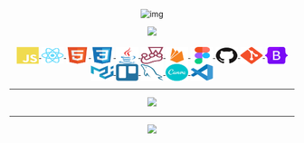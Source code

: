 <div align="center">
   
![img](https://cdna.artstation.com/p/assets/images/images/021/720/920/original/pixel-jeff-mario.gif?1572709433)
   
<a href="https://github.com/lyandrasaito">
<img height="180em" src="https://github-readme-stats.vercel.app/api?username=lyandrasaito&show_icons=true&theme=tokyonight&include_all_commits=true&count_private=true"/>

   
<div style="display: inline_block"><br>
  <img align="center" alt="JavaScript" height="30" width="40" src="https://raw.githubusercontent.com/devicons/devicon/master/icons/javascript/javascript-plain.svg">
  <img align="center" alt="React" height="30" width="40" src="https://raw.githubusercontent.com/devicons/devicon/master/icons/react/react-original.svg">
  <img align="center" alt="HTML" height="30" width="40" src="https://raw.githubusercontent.com/devicons/devicon/master/icons/html5/html5-original.svg">
  <img align="center" alt="CSS" height="30" width="40" src="https://raw.githubusercontent.com/devicons/devicon/master/icons/css3/css3-original.svg">
  <img align="center" alt="Java" height="30" width="40" src="https://github.com/devicons/devicon/blob/master/icons/java/java-original.svg">
  <img align="center" alt="Jest" height="30" width="40" src="https://github.com/devicons/devicon/blob/master/icons/jest/jest-plain.svg">
  <img align="center" alt="Firebase" height="30" width="40" src="https://github.com/devicons/devicon/blob/master/icons/firebase/firebase-plain.svg">
  <img align="center" alt="Figma" height="30" width="40" src="https://github.com/devicons/devicon/blob/master/icons/figma/figma-original.svg">
  <img align="center" alt="GitHub" height="30" width="40" src="https://github.com/devicons/devicon/blob/master/icons/github/github-original.svg">
  <img align="center" alt="Git" height="30" width="40" src="https://github.com/devicons/devicon/blob/master/icons/git/git-original.svg">
  <img align="center" alt="Bootstrap" height="30" width="40" src="https://github.com/devicons/devicon/blob/master/icons/bootstrap/bootstrap-original.svg">
  <img align="center" alt="Material" height="30" width="40" src="https://github.com/devicons/devicon/blob/master/icons/materialui/materialui-original.svg">
  <img align="center" alt="Trello" height="30" width="40" src="https://github.com/devicons/devicon/blob/master/icons/trello/trello-plain.svg">
  <img align="center" alt="MySQL" height="30" width="40" src="https://github.com/devicons/devicon/blob/master/icons/mysql/mysql-original.svg">
  <img align="center" alt="Canva" height="30" width="40" src="https://github.com/devicons/devicon/blob/master/icons/canva/canva-original.svg">
  <img align="center" alt="VSCode" height="30" width="40" src="https://github.com/devicons/devicon/blob/master/icons/vscode/vscode-original.svg">
   
</div>
   
   ---
   
<a href="https://www.linkedin.com/in/lyandra-saito"><img src="https://img.shields.io/badge/LinkedIn-0077B5?style=for-the-badge&logo=linkedin&logoColor=white"> 
   
 ---

<img height="180em" src="https://github-readme-stats.vercel.app/api/top-langs/?username=lyandrasaito&layout=compact&langs_count=7&theme=dark"/>
   
</div>

<!--
**lyandrasaito/lyandrasaito** is a ✨ _special_ ✨ repository because its `README.md` (this file) appears on your GitHub profile.

Here are some ideas to get you started:

- 🔭 I’m currently working on ...
- 🌱 I’m currently learning ...
- 👯 I’m looking to collaborate on ...
- 🤔 I’m looking for help with ...
- 💬 Ask me about ...
- 📫 How to reach me: ...
- 😄 Pronouns: ...
- ⚡ Fun fact: ...
<img height="180em" src="https://github-readme-stats.vercel.app/api/top-langs/?username=lyandrasaito&layout=compact&langs_count=7&theme=dark"/>

-->
